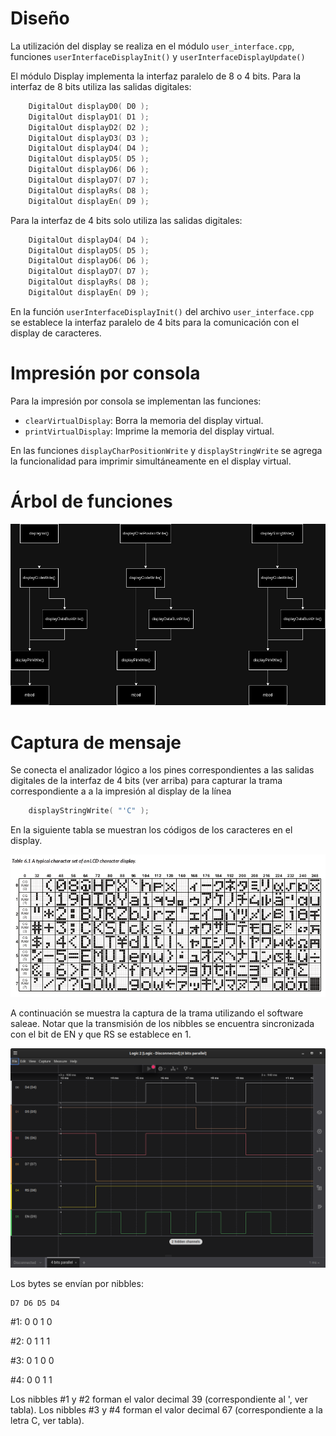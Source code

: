 # Diseño
La utilización del display se realiza en el módulo `user_interface.cpp`, funciones `userInterfaceDisplayInit()` y `userInterfaceDisplayUpdate()`

El módulo Display implementa la interfaz paralelo de 8 o 4 bits. Para la interfaz de 8 bits utiliza las salidas digitales:

```cpp
    DigitalOut displayD0( D0 );
    DigitalOut displayD1( D1 );
    DigitalOut displayD2( D2 );
    DigitalOut displayD3( D3 );
    DigitalOut displayD4( D4 );
    DigitalOut displayD5( D5 );
    DigitalOut displayD6( D6 );
    DigitalOut displayD7( D7 );
    DigitalOut displayRs( D8 );
    DigitalOut displayEn( D9 );
```

Para la interfaz de 4 bits solo utiliza las salidas digitales:

```cpp
    DigitalOut displayD4( D4 );
    DigitalOut displayD5( D5 );
    DigitalOut displayD6( D6 );
    DigitalOut displayD7( D7 );
    DigitalOut displayRs( D8 );
    DigitalOut displayEn( D9 );
```

En la función `userInterfaceDisplayInit()` del archivo `user_interface.cpp` se establece la interfaz paralelo de 4 bits para la comunicación con el display de caracteres.

# Impresión por consola
Para la impresión por consola se implementan las funciones:

- `clearVirtualDisplay`: Borra la memoria del display virtual.
- `printVirtualDisplay`: Imprime la memoria del display virtual.

En las funciones `displayCharPositionWrite` y `displayStringWrite` se agrega la funcionalidad para imprimir simultáneamente en el display virtual.

# Árbol de funciones

<picture>
    <img src=img/dependecy-tree.png>
</picture>

# Captura de mensaje

Se conecta el analizador lógico a los pines correspondientes a las salidas digitales de la interfaz de 4 bits (ver arriba) para capturar la trama correspondiente a  a la impresión al display de la línea

```cpp
    displayStringWrite( "'C" );
```

En la siguiente tabla se muestran los códigos de los caracteres en el display.

<picture>
    <img src=img/table-6.1.png>
</picture>

A continuación se muestra la captura de la trama utilizando el software saleae. Notar que la transmisión de los nibbles se encuentra sincronizada con el bit de EN y que RS se establece en 1.

<picture>
    <img src=img/4-bits-parallel.png>
</picture>

Los bytes se envían por nibbles:

    D7 D6 D5 D4

#1:  0  0  1  0

#2:  0  1  1  1

#3:  0  1  0  0

#4:  0  0  1  1

Los nibbles #1 y #2 forman el valor decimal 39 (correspondiente al ', ver tabla).
Los nibbles #3 y #4 forman el valor decimal 67 (correspondiente a la letra C, ver tabla).